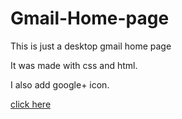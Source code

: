 # Gmail-Home-page

This is just a desktop gmail home page 

It was made with css and html.

I also add google+ icon.

[click here](https://shitalsb.github.io/GmailHomepage/)
